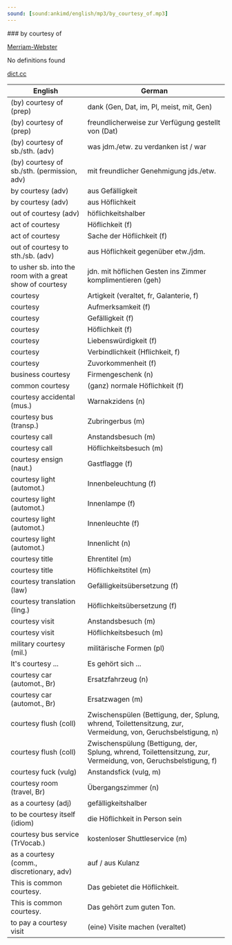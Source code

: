 ```yaml
---
sound: [sound:ankimd/english/mp3/by_courtesy_of.mp3]
---
```


\### by courtesy of

[Merriam-Webster](https://www.merriam-webster.com/dictionary/by+courtesy+of)

No definitions found

[dict.cc](https://www.dict.cc/by+courtesy+of)

| English        | German       |
| -------------- | ------------ |
| (by) courtesy of (prep) | dank (Gen, Dat, im, Pl, meist, mit, Gen) |
| (by) courtesy of (prep) | freundlicherweise zur Verfügung gestellt von (Dat) |
| (by) courtesy of sb./sth. (adv) | was jdm./etw. zu verdanken ist / war |
| (by) courtesy of sb./sth. (permission, adv) | mit freundlicher Genehmigung jds./etw. |
| by courtesy (adv) | aus Gefälligkeit |
| by courtesy (adv) | aus Höflichkeit |
| out of courtesy (adv) | höflichkeitshalber |
| act of courtesy | Höflichkeit (f) |
| act of courtesy | Sache der Höflichkeit (f) |
| out of courtesy to sth./sb. (adv) | aus Höflichkeit gegenüber etw./jdm. |
| to usher sb. into the room with a great show of courtesy | jdn. mit höflichen Gesten ins Zimmer komplimentieren (geh) |
| courtesy | Artigkeit (veraltet, fr, Galanterie, f) |
| courtesy | Aufmerksamkeit (f) |
| courtesy | Gefälligkeit (f) |
| courtesy | Höflichkeit (f) |
| courtesy | Liebenswürdigkeit (f) |
| courtesy | Verbindlichkeit (Hflichkeit, f) |
| courtesy | Zuvorkommenheit (f) |
| business courtesy | Firmengeschenk (n) |
| common courtesy | (ganz) normale Höflichkeit (f) |
| courtesy accidental (mus.) | Warnakzidens (n) |
| courtesy bus (transp.) | Zubringerbus (m) |
| courtesy call | Anstandsbesuch (m) |
| courtesy call | Höflichkeitsbesuch (m) |
| courtesy ensign (naut.) | Gastflagge (f) |
| courtesy light (automot.) | Innenbeleuchtung (f) |
| courtesy light (automot.) | Innenlampe (f) |
| courtesy light (automot.) | Innenleuchte (f) |
| courtesy light (automot.) | Innenlicht (n) |
| courtesy title | Ehrentitel (m) |
| courtesy title | Höflichkeitstitel (m) |
| courtesy translation (law) | Gefälligkeitsübersetzung (f) |
| courtesy translation (ling.) | Höflichkeitsübersetzung (f) |
| courtesy visit | Anstandsbesuch (m) |
| courtesy visit | Höflichkeitsbesuch (m) |
| military courtesy (mil.) | militärische Formen (pl) |
| It's courtesy ... | Es gehört sich ... |
| courtesy car (automot., Br) | Ersatzfahrzeug (n) |
| courtesy car (automot., Br) | Ersatzwagen (m) |
| courtesy flush (coll) | Zwischenspülen (Bettigung, der, Splung, whrend, Toilettensitzung, zur, Vermeidung, von, Geruchsbelstigung, n) |
| courtesy flush (coll) | Zwischenspülung (Bettigung, der, Splung, whrend, Toilettensitzung, zur, Vermeidung, von, Geruchsbelstigung, f) |
| courtesy fuck (vulg) | Anstandsfick (vulg, m) |
| courtesy room (travel, Br) | Übergangszimmer (n) |
| as a courtesy (adj) | gefälligkeitshalber |
| to be courtesy itself (idiom) | die Höflichkeit in Person sein |
| courtesy bus service (TrVocab.) | kostenloser Shuttleservice (m) |
| as a courtesy (comm., discretionary, adv) | auf / aus Kulanz |
| This is common courtesy. | Das gebietet die Höflichkeit. |
| This is common courtesy. | Das gehört zum guten Ton. |
| to pay a courtesy visit | (eine) Visite machen (veraltet) |
